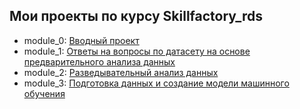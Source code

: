 ## Мои проекты по курсу Skillfactory_rds
  - module_0: [Вводный проект](https://github.com/AlexG888/skillfactory_rds/tree/master/module_0)
  - module_1: [Ответы на вопросы по датасету на основе предварительного анализа данных](https://github.com/AlexG888/skillfactory_rds/tree/master/module_1)
  - module_2: [Разведывательный анализ данных](https://github.com/AlexG888/skillfactory_rds/tree/master/module_2)
  - module_3: [Подготовка данных и создание модели машинного обучения](https://github.com/AlexG888/skillfactory_rds/tree/master/module_3)
